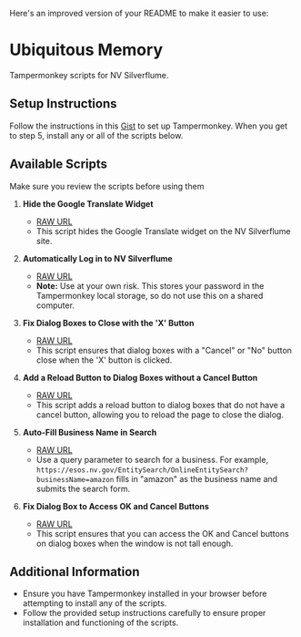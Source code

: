 Here's an improved version of your README to make it easier to use:

# Ubiquitous Memory
Tampermonkey scripts for NV Silverflume.

## Setup Instructions
Follow the instructions in this [Gist](https://gist.github.com/jesterjunk/0344f1a7c1f67f52ffc716b17ee7f240) to set up Tampermonkey. When you get to step 5, install any or all of the scripts below. 

## Available Scripts
Make sure you review the scripts before using them


1. **Hide the Google Translate Widget**
   * [RAW URL](https://github.com/rwebernvsos/ubiquitous-memory/raw/main/hide-translate-widget.js)
   * This script hides the Google Translate widget on the NV Silverflume site.

2. **Automatically Log in to NV Silverflume**
   * [RAW URL](https://github.com/rwebernvsos/ubiquitous-memory/raw/main/auto-login.js)
   * **Note:** Use at your own risk. This stores your password in the Tampermonkey local storage, so do not use this on a shared computer.

3. **Fix Dialog Boxes to Close with the 'X' Button**
   * [RAW URL](https://github.com/rwebernvsos/ubiquitous-memory/raw/main/trigger-cancel-or-no-on-x-click.js)
   * This script ensures that dialog boxes with a "Cancel" or "No" button close when the 'X' button is clicked.

4. **Add a Reload Button to Dialog Boxes without a Cancel Button**
   * [RAW URL](https://github.com/rwebernvsos/ubiquitous-memory/raw/main/add-reload-fein-info-dialog.js)
   * This script adds a reload button to dialog boxes that do not have a cancel button, allowing you to reload the page to close the dialog.

5. **Auto-Fill Business Name in Search**
   * [RAW URL](https://github.com/rwebernvsos/ubiquitous-memory/raw/main/auto-fill-business-name.js)
   * Use a query parameter to search for a business. For example, `https://esos.nv.gov/EntitySearch/OnlineEntitySearch?businessName=amazon` fills in "amazon" as the business name and submits the search form.

6. **Fix Dialog Box to Access OK and Cancel Buttons**
   * [RAW URL](https://github.com/rwebernvsos/ubiquitous-memory/raw/main/fix-popup-scroll.js)
   * This script ensures that you can access the OK and Cancel buttons on dialog boxes when the window is not tall enough.

## Additional Information
* Ensure you have Tampermonkey installed in your browser before attempting to install any of the scripts.
* Follow the provided setup instructions carefully to ensure proper installation and functioning of the scripts.
  

